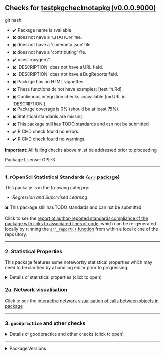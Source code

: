 ## Checks for [testpkgchecknotapkg (v0.0.0.9000)]()

git hash: [](/tree/)

- :heavy_check_mark: Package name is available
- :heavy_multiplication_x: does not have a 'CITATION' file.
- :heavy_multiplication_x: does not have a 'codemeta.json' file.
- :heavy_multiplication_x: does not have a 'contributing' file.
- :heavy_check_mark: uses 'roxygen2'.
- :heavy_multiplication_x: 'DESCRIPTION' does not have a URL field.
- :heavy_multiplication_x: 'DESCRIPTION' does not have a BugReports field.
- :heavy_multiplication_x: Package has no HTML vignettes
- :heavy_multiplication_x: These functions do not have examples: [test_fn.Rd].
- :heavy_multiplication_x: Continuous integration checks unavailable (no URL in 'DESCRIPTION').
- :heavy_multiplication_x: Package coverage is 0% (should be at least 75%).
- :heavy_multiplication_x: Statistical standards are missing
- :heavy_multiplication_x: This package still has TODO standards and can not be submitted
- :heavy_check_mark: R CMD check found no errors.
- :heavy_check_mark: R CMD check found no warnings.

**Important:** All failing checks above must be addressed prior to proceeding

Package License: GPL-3

---

### 1. rOpenSci Statistical Standards ([`srr` package](https://github.com/ropensci-review-tools/srr))

This package is in the following category:

- *Regression and Supervised Learning*

:heavy_multiplication_x: This package still has TODO standards and can not be submitted

Click to see the [report of author-reported standards compliance of the package with links to associated lines of code](report.html), which can be re-generated locally by running the [`srr_report()` function](https://docs.ropensci.org/srr/reference/srr_report.html) from within a local clone of the repository.

---


### 2. Statistical Properties

This package features some noteworthy statistical properties which may need to be clarified by a handling editor prior to progressing.

<details>
<summary>Details of statistical properties (click to open)</summary>
<p>

The package has:

- code in C++ (72% in 2 files) and R (28% in 4 files)
- 1 authors
- no  vignette
- no internal data file
- 1 imported package
- 1 exported function (median 3 lines of code)
- 2 non-exported functions in R (median 3 lines of code)
- 2 R functions (median 5 lines of code)

---

Statistical properties of package structure as distributional percentiles in relation to all current CRAN packages
The following terminology is used:
- `loc` = "Lines of Code"
- `fn` = "function"
- `exp`/`not_exp` = exported / not exported

The final measure (`fn_call_network_size`) is the total number of calls between functions (in R), or more abstract relationships between code objects in other languages. Values are flagged as "noteworthy" when they lie in the upper or lower 5th percentile.

|measure                 | value| percentile|noteworthy |
|:-----------------------|-----:|----------:|:----------|
|files_R                 |     4|       23.3|           |
|files_src               |     2|       77.4|           |
|files_vignettes         |     0|        0.0|TRUE       |
|files_tests             |     2|       64.1|           |
|loc_R                   |    10|        0.4|TRUE       |
|loc_src                 |    26|        0.3|TRUE       |
|loc_tests               |     6|        4.2|TRUE       |
|num_vignettes           |     0|        0.0|TRUE       |
|n_fns_r                 |     3|        0.4|TRUE       |
|n_fns_r_exported        |     1|        1.0|TRUE       |
|n_fns_r_not_exported    |     2|        0.3|TRUE       |
|n_fns_src               |     2|       76.3|           |
|n_fns_per_file_r        |     1|        0.0|TRUE       |
|n_fns_per_file_src      |     1|        0.0|TRUE       |
|num_params_per_fn       |     0|        0.0|TRUE       |
|loc_per_fn_r            |     3|        2.3|TRUE       |
|loc_per_fn_r_exp        |     3|        1.4|TRUE       |
|loc_per_fn_r_not_exp    |     3|        4.0|TRUE       |
|loc_per_fn_src          |     5|        5.5|           |
|rel_whitespace_R        |    40|        2.9|TRUE       |
|rel_whitespace_src      |    27|       76.6|           |
|rel_whitespace_tests    |    17|       61.0|           |
|doclines_per_fn_exp     |     6|        0.7|TRUE       |
|doclines_per_fn_not_exp |     0|        0.0|TRUE       |
|fn_call_network_size    |     1|        0.3|TRUE       |

---

</p></details>


### 2a. Network visualisation

Click to see the [interactive network visualisation of calls between objects in package](network.html)

---

### 3. `goodpractice` and other checks

<details>
<summary>Details of goodpractice and other checks (click to open)</summary>
<p>



---


#### 3b. `goodpractice` results


#### `R CMD check` with [rcmdcheck](https://r-lib.github.io/rcmdcheck/)

R CMD check generated the following check_fails:

1. description_url
2. description_bugreports


#### Test coverage with [covr](https://covr.r-lib.org/)

Package coverage: 0

The following files are not completely covered by tests:

file | coverage
--- | ---
R/test.R | 0%
src/cpptest.cpp | 0%

#### Cyclocomplexity with [cyclocomp](https://github.com/MangoTheCat/cyclocomp)

No functions have cyclocomplexity >= 15

#### Static code analyses with [lintr](https://github.com/jimhester/lintr)

[lintr](https://github.com/jimhester/lintr) found no issues with this package!



</p>
</details>

---

<details>
<summary>Package Versions</summary>
<p>

|package  |version   |
|:--------|:---------|
|pkgstats |42    |
|pkgcheck |42    |
|srr      |42    |

</p>
</details>

